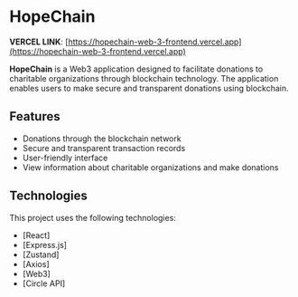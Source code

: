 # HopeChain

**VERCEL LINK**: [https://hopechain-web-3-frontend.vercel.app](https://hopechain-web-3-frontend.vercel.app)

**HopeChain** is a Web3 application designed to facilitate donations to charitable organizations through blockchain technology. The application enables users to make secure and transparent donations using blockchain.

## Features

- Donations through the blockchain network
- Secure and transparent transaction records
- User-friendly interface
- View information about charitable organizations and make donations

## Technologies

This project uses the following technologies:
- [React]
- [Express.js]
- [Zustand]
- [Axios]
- [Web3]
- [Circle API]
